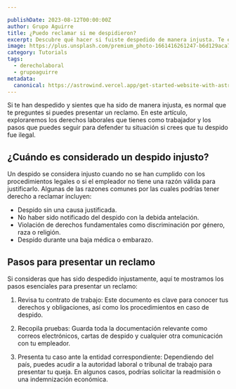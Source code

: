 ```yaml
---

publishDate: 2023-08-12T00:00:00Z
author: Grupo Aguirre
title: ¿Puedo reclamar si me despidieron?
excerpt: Descubre qué hacer si fuiste despedido de manera injusta. Te explicamos tus derechos laborales y cómo presentar un reclamo para defender tu situación.
image: https://plus.unsplash.com/premium_photo-1661416261247-b6d129aca7ea?w=400&auto=format&fit=crop&q=60&ixlib=rb-4.0.3&ixid=M3wxMjA3fDB8MHxzZWFyY2h8MXx8ZGVzcGlkb3xlbnwwfHwwfHx8MA%3D%3D
category: Tutorials
tags:
  - derecholaboral
  - grupoaguirre
metadata:
  canonical: https://astrowind.vercel.app/get-started-website-with-astro-tailwind-css
---
```


Si te han despedido y sientes que ha sido de manera injusta, es normal que te preguntes si puedes presentar un reclamo. En este artículo, exploraremos los derechos laborales que tienes como trabajador y los pasos que puedes seguir para defender tu situación si crees que tu despido fue ilegal.

## ¿Cuándo es considerado un despido injusto?

Un despido se considera injusto cuando no se han cumplido con los procedimientos legales o si el empleador no tiene una razón válida para justificarlo. Algunas de las razones comunes por las cuales podrías tener derecho a reclamar incluyen:

- Despido sin una causa justificada.
- No haber sido notificado del despido con la debida antelación.
- Violación de derechos fundamentales como discriminación por género, raza o religión.
- Despido durante una baja médica o embarazo.

## Pasos para presentar un reclamo

Si consideras que has sido despedido injustamente, aquí te mostramos los pasos esenciales para presentar un reclamo:

1.  Revisa tu contrato de trabajo: Este documento es clave para conocer tus derechos y obligaciones, así como los procedimientos en caso de despido.

2. Recopila pruebas: Guarda toda la documentación relevante como correos electrónicos, cartas de despido y cualquier otra comunicación con tu empleador.

3. Presenta tu caso ante la entidad correspondiente: Dependiendo del país, puedes acudir a la autoridad laboral o tribunal de trabajo para presentar tu queja. En algunos casos, podrías solicitar la readmisión o una indemnización económica.
